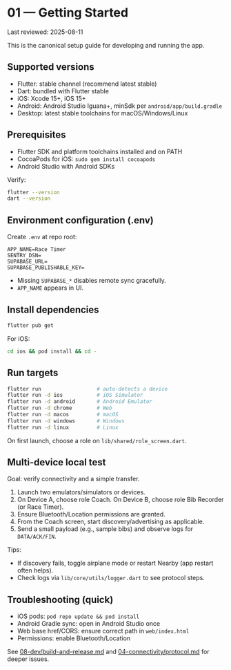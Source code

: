 # 01 — Getting Started

Last reviewed: 2025-08-11

This is the canonical setup guide for developing and running the app.

## Supported versions

- Flutter: stable channel (recommend latest stable)
- Dart: bundled with Flutter stable
- iOS: Xcode 15+, iOS 15+
- Android: Android Studio Iguana+, minSdk per `android/app/build.gradle`
- Desktop: latest stable toolchains for macOS/Windows/Linux

## Prerequisites

- Flutter SDK and platform toolchains installed and on PATH
- CocoaPods for iOS: `sudo gem install cocoapods`
- Android Studio with Android SDKs

Verify:

```bash
flutter --version
dart --version
```

## Environment configuration (.env)

Create `.env` at repo root:

```dotenv
APP_NAME=Race Timer
SENTRY_DSN=
SUPABASE_URL=
SUPABASE_PUBLISHABLE_KEY=
```

- Missing `SUPABASE_*` disables remote sync gracefully.
- `APP_NAME` appears in UI.

## Install dependencies

```bash
flutter pub get
```

For iOS:

```bash
cd ios && pod install && cd -
```

## Run targets

```bash
flutter run                  # auto-detects a device
flutter run -d ios           # iOS Simulator
flutter run -d android       # Android Emulator
flutter run -d chrome        # Web
flutter run -d macos         # macOS
flutter run -d windows       # Windows
flutter run -d linux         # Linux
```

On first launch, choose a role on `lib/shared/role_screen.dart`.

## Multi-device local test

Goal: verify connectivity and a simple transfer.

1. Launch two emulators/simulators or devices.
2. On Device A, choose role Coach. On Device B, choose role Bib Recorder (or Race Timer).
3. Ensure Bluetooth/Location permissions are granted.
4. From the Coach screen, start discovery/advertising as applicable.
5. Send a small payload (e.g., sample bibs) and observe logs for `DATA/ACK/FIN`.

Tips:

- If discovery fails, toggle airplane mode or restart Nearby (app restart often helps).
- Check logs via `lib/core/utils/logger.dart` to see protocol steps.

## Troubleshooting (quick)

- iOS pods: `pod repo update && pod install`
- Android Gradle sync: open in Android Studio once
- Web base href/CORS: ensure correct path in `web/index.html`
- Permissions: enable Bluetooth/Location

See [08-dev/build-and-release.md](08-dev/build-and-release.md) and [04-connectivity/protocol.md](04-connectivity/protocol.md) for deeper issues.
